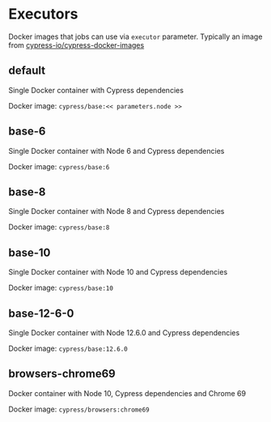# Executors


Docker images that jobs can use via `executor` parameter. Typically an image from [cypress-io/cypress-docker-images](https://github.com/cypress-io/cypress-docker-images)

## default


Single Docker container with Cypress dependencies


Docker image: `cypress/base:<< parameters.node >>`

## base-6


Single Docker container with Node 6 and Cypress dependencies


Docker image: `cypress/base:6`

## base-8


Single Docker container with Node 8 and Cypress dependencies


Docker image: `cypress/base:8`

## base-10


Single Docker container with Node 10 and Cypress dependencies


Docker image: `cypress/base:10`

## base-12-6-0


Single Docker container with Node 12.6.0 and Cypress dependencies


Docker image: `cypress/base:12.6.0`

## browsers-chrome69


Docker container with Node 10, Cypress dependencies and Chrome 69


Docker image: `cypress/browsers:chrome69`

